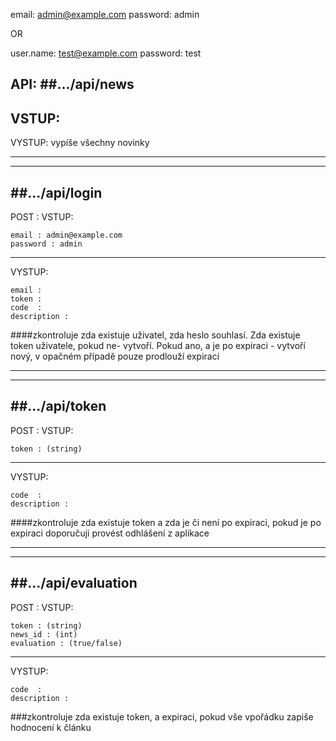 email: admin@example.com
password:  admin

OR

user.name: test@example.com
password:  test


API:
##.../api/news
---------------
VSTUP: 
---------------
VYSTUP: vypíše všechny novinky

---------------
---------------

##.../api/login
----------------
POST : VSTUP: 

    email : admin@example.com
    password : admin
----------------    
VYSTUP:

    email :
    token :          
    code  : 
    description :
    
####zkontroluje zda existuje uživatel, zda heslo souhlasí. Zda existuje token uživatele, pokud ne- vytvoří. Pokud ano, a je po expiraci - vytvoří nový, v opačném případě pouze prodlouží expiraci

---------------
---------------

##.../api/token
---------------
POST : VSTUP: 

    token : (string)
---------------    
VYSTUP:

    code  :
    description :     
####zkontroluje zda existuje token a zda je či není po expiraci, pokud je po expiraci doporučuji provést odhlášení z aplikace   

---------------
---------------

##.../api/evaluation
-------------------
POST : VSTUP: 

    token : (string)
    news_id : (int)
    evaluation : (true/false)
------------------    
VYSTUP:  

    code  :
    description :  
###zkontroluje zda existuje token, a expiraci, pokud vše vpořádku zapiše hodnocení k článku    
